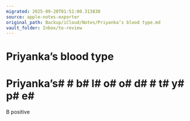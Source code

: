 ```yaml
---
migrated: 2025-09-20T01:51:00.313830
source: apple-notes-exporter
original_path: Backup/iCloud/Notes/Priyanka’s blood type.md
vault_folder: Inbox/to-review
---
```

# Priyanka’s blood type

# Priyanka’s#  # b# l# o# o# d#  # t# y# p# e# 

B positive 
